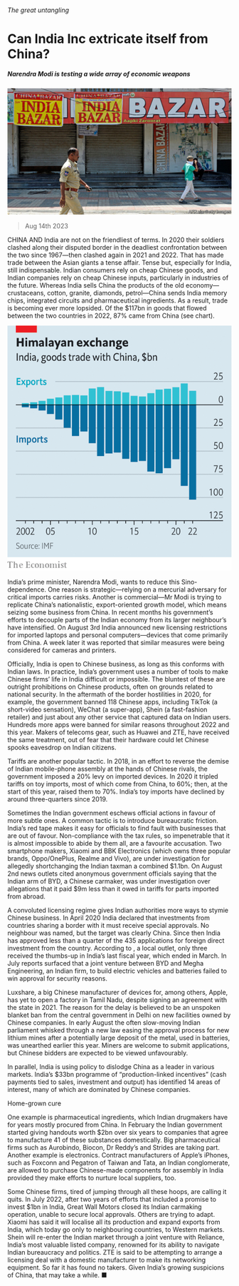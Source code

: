 ###### The great untangling

# Can India Inc extricate itself from China? 

##### Narendra Modi is testing a wide array of economic weapons 

![image](images/20230819_WBP521.jpg) 

> Aug 14th 2023 

CHINA AND India are not on the friendliest of terms. In 2020 their soldiers clashed along their disputed border in the deadliest confrontation between the two since 1967—then clashed again in 2021 and 2022. That has made trade between the Asian giants a tense affair. Tense but, especially for India, still indispensable. Indian consumers rely on cheap Chinese goods, and Indian companies rely on cheap Chinese inputs, particularly in industries of the future. Whereas India sells China the products of the old economy—crustaceans, cotton, granite, diamonds, petrol—China sends India memory chips, integrated circuits and pharmaceutical ingredients. As a result, trade is becoming ever more lopsided. Of the $117bn in goods that flowed between the two countries in 2022, 87% came from China (see chart). 

![image](images/20230819_WBC038.png) 


India’s prime minister, Narendra Modi, wants to reduce this Sino-dependence. One reason is strategic—relying on a mercurial adversary for critical imports carries risks. Another is commercial—Mr Modi is trying to replicate China’s nationalistic, export-oriented growth model, which means seizing some business from China. In recent months his government’s efforts to decouple parts of the Indian economy from its larger neighbour’s have intensified. On August 3rd India announced new licensing restrictions for imported laptops and personal computers—devices that come primarily from China. A week later it was reported that similar measures were being considered for cameras and printers.

Officially, India is open to Chinese business, as long as this conforms with Indian laws. In practice, India’s government uses a number of tools to make Chinese firms’ life in India difficult or impossible. The bluntest of these are outright prohibitions on Chinese products, often on grounds related to national security. In the aftermath of the border hostilities in 2020, for example, the government banned 118 Chinese apps, including TikTok (a short-video sensation), WeChat (a super-app), Shein (a fast-fashion retailer) and just about any other service that captured data on Indian users. Hundreds more apps were banned for similar reasons throughout 2022 and this year. Makers of telecoms gear, such as Huawei and ZTE, have received the same treatment, out of fear that their hardware could let Chinese spooks eavesdrop on Indian citizens.

Tariffs are another popular tactic. In 2018, in an effort to reverse the demise of Indian mobile-phone assembly at the hands of Chinese rivals, the government imposed a 20% levy on imported devices. In 2020 it tripled tariffs on toy imports, most of which come from China, to 60%; then, at the start of this year, raised them to 70%. India’s toy imports have declined by around three-quarters since 2019.

Sometimes the Indian government eschews official actions in favour of more subtle ones. A common tactic is to introduce bureaucratic friction. India’s red tape makes it easy for officials to find fault with businesses that are out of favour. Non-compliance with the tax rules, so impenetrable that it is almost impossible to abide by them all, are a favourite accusation. Two smartphone makers, Xiaomi and BBK Electronics (which owns three popular brands, Oppo/OnePlus, Realme and Vivo), are under investigation for allegedly shortchanging the Indian taxman a combined $1.1bn. On August 2nd news outlets cited anonymous government officials saying that the Indian arm of BYD, a Chinese carmaker, was under investigation over allegations that it paid $9m less than it owed in tariffs for parts imported from abroad.

A convoluted licensing regime gives Indian authorities more ways to stymie Chinese business. In April 2020 India declared that investments from countries sharing a border with it must receive special approvals. No neighbour was named, but the target was clearly China. Since then India has approved less than a quarter of the 435 applications for foreign direct investment from the country. According to , a local outlet, only three received the thumbs-up in India’s last fiscal year, which ended in March. In July reports surfaced that a joint venture between BYD and Megha Engineering, an Indian firm, to build electric vehicles and batteries failed to win approval for security reasons. 

Luxshare, a big Chinese manufacturer of devices for, among others, Apple, has yet to open a factory in Tamil Nadu, despite signing an agreement with the state in 2021. The reason for the delay is believed to be an unspoken blanket ban from the central government in Delhi on new facilities owned by Chinese companies. In early August the often slow-moving Indian parliament whisked through a new law easing the approval process for new lithium mines after a potentially large deposit of the metal, used in batteries, was unearthed earlier this year. Miners are welcome to submit applications, but Chinese bidders are expected to be viewed unfavourably.

In parallel, India is using policy to dislodge China as a leader in various markets. India’s $33bn programme of “production-linked incentives” (cash payments tied to sales, investment and output) has identified 14 areas of interest, many of which are dominated by Chinese companies. 

Home-grown cure

One example is pharmaceutical ingredients, which Indian drugmakers have for years mostly procured from China. In February the Indian government started giving handouts worth $2bn over six years to companies that agree to manufacture 41 of these substances domestically. Big pharmaceutical firms such as Aurobindo, Biocon, Dr Reddy’s and Strides are taking part. Another example is electronics. Contract manufacturers of Apple’s iPhones, such as Foxconn and Pegatron of Taiwan and Tata, an Indian conglomerate, are allowed to purchase Chinese-made components for assembly in India provided they make efforts to nurture local suppliers, too.

Some Chinese firms, tired of jumping through all these hoops, are calling it quits. In July 2022, after two years of efforts that included a promise to invest $1bn in India, Great Wall Motors closed its Indian carmaking operation, unable to secure local approvals. Others are trying to adapt. Xiaomi has said it will localise all its production and expand exports from India, which today go only to neighbouring countries, to Western markets. Shein will re-enter the Indian market through a joint venture with Reliance, India’s most valuable listed company, renowned for its ability to navigate Indian bureaucracy and politics. ZTE is said to be attempting to arrange a licensing deal with a domestic manufacturer to make its networking equipment. So far it has found no takers. Given India’s growing suspicions of China, that may take a while. ■


